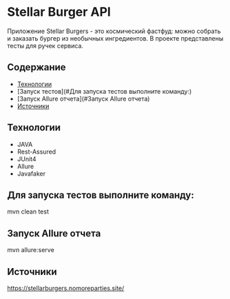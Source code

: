 # Stellar Burger APIПриложение Stellar Burgers - это космический фастфуд: можно собрать и заказать бургер из необычных ингредиентов.В проекте представлены тесты для ручек сервиса.## Содержание- [Технологии](#технологии)- [Запуск тестов](#Для запуска тестов выполните команду:)- [Запуск Allure отчета](#Запуск Allure отчета)- [Источники](#Источники)## Технологии- JAVA- Rest-Assured- JUnit4- Allure- Javafaker## Для запуска тестов выполните команду:mvn clean test## Запуск Allure отчетаmvn allure:serve## Источникиhttps://stellarburgers.nomoreparties.site/